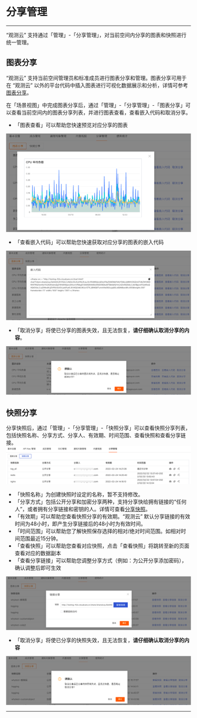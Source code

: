 # 分享管理
---

“观测云” 支持通过「管理」-「分享管理」，对当前空间内分享的图表和快照进行统一管理。


## 图表分享

“观测云” 支持当前空间管理员和标准成员进行图表分享和管理。图表分享可用于在 “观测云” 以外的平台代码中插入图表进行可视化数据展示和分析，详情可参考[图表分享](../scene/visual-chart/chart-share.md)。

在「场景视图」中完成图表分享后，通过「管理」-「分享管理」-「图表分享」可以查看当前空间内的图表分享列表，并进行图表查看，查看嵌入代码和取消分享。

- 「图表查看」可以帮助您快速预览对应分享的图表

![](img/11_share_01.png)

- 「查看嵌入代码」可以帮助您快速获取对应分享的图表的嵌入代码

![](img/11_share_02.png)

- 「取消分享」将使已分享的图表失效，且无法恢复，**请仔细确认取消分享的内容**。

![](img/11_share_03.png)

## 快照分享

分享快照后，通过「管理」-「分享管理」-「快照分享」可以查看快照分享列表，包括快照名称、分享方式、分享人、有效期、时间范围、查看快照和查看分享链接。<br />![](img/11_share_04.png)

- 「快照名称」为创建快照时设定的名称，暂不支持修改。
- 「分享方式」包括公开分享和加密分享两种，支持分享快给拥有链接的“任何人”，或者拥有分享链接和密钥的人。详情可查看[分享快照](../management/snapshot.md)。
- 「有效期」可以帮助您查看快照分享的有效期。“观测云” 默认分享链接的有效时间为48小时，即产生分享链接后的48小时为有效时间。
- 「时间范围」可以帮助您了解快照保存选择的相对/绝对时间范围。如相对时间范围最近15分钟。
- 「查看快照」可以帮助您查看对应快照，点击「查看快照」将跳转至新的页面查看对应的数据副本
- 「查看分享链接」可以帮助您调整分享方式（例如：为公开分享添加密码），确认调整后即可生效

![](img/11_share_05.png)

- 「取消分享」将使已分享的快照失效，且无法恢复，**请仔细确认取消分享的内容**

![](img/11_share_06.png)


---

